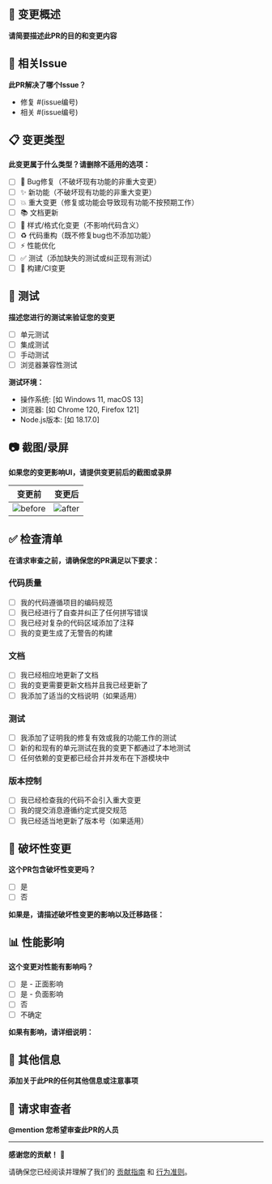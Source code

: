 ## 📝 变更概述
**请简要描述此PR的目的和变更内容**

## 🔗 相关Issue
**此PR解决了哪个Issue？**
- 修复 #(issue编号)
- 相关 #(issue编号)

## 📋 变更类型
**此变更属于什么类型？请删除不适用的选项：**
- [ ] 🐛 Bug修复（不破坏现有功能的非重大变更）
- [ ] ✨ 新功能（不破坏现有功能的非重大变更）
- [ ] 💥 重大变更（修复或功能会导致现有功能不按预期工作）
- [ ] 📚 文档更新
- [ ] 🎨 样式/格式化变更（不影响代码含义）
- [ ] ♻️ 代码重构（既不修复bug也不添加功能）
- [ ] ⚡ 性能优化
- [ ] ✅ 测试（添加缺失的测试或纠正现有测试）
- [ ] 🔧 构建/CI变更

## 🧪 测试
**描述您进行的测试来验证您的变更**
- [ ] 单元测试
- [ ] 集成测试
- [ ] 手动测试
- [ ] 浏览器兼容性测试

**测试环境：**
- 操作系统: [如 Windows 11, macOS 13]
- 浏览器: [如 Chrome 120, Firefox 121]
- Node.js版本: [如 18.17.0]

## 📷 截图/录屏
**如果您的变更影响UI，请提供变更前后的截图或录屏**

| 变更前 | 变更后 |
|--------|--------|
| ![before](url) | ![after](url) |

## ✅ 检查清单
**在请求审查之前，请确保您的PR满足以下要求：**

### 代码质量
- [ ] 我的代码遵循项目的编码规范
- [ ] 我已经进行了自查并纠正了任何拼写错误
- [ ] 我已经对复杂的代码区域添加了注释
- [ ] 我的变更生成了无警告的构建

### 文档
- [ ] 我已经相应地更新了文档
- [ ] 我的变更需要更新文档并且我已经更新了
- [ ] 我添加了适当的文档说明（如果适用）

### 测试
- [ ] 我添加了证明我的修复有效或我的功能工作的测试
- [ ] 新的和现有的单元测试在我的变更下都通过了本地测试
- [ ] 任何依赖的变更都已经合并并发布在下游模块中

### 版本控制
- [ ] 我已经检查我的代码不会引入重大变更
- [ ] 我的提交消息遵循约定式提交规范
- [ ] 我已经适当地更新了版本号（如果适用）

## 🔄 破坏性变更
**这个PR包含破坏性变更吗？**
- [ ] 是
- [ ] 否

**如果是，请描述破坏性变更的影响以及迁移路径：**

## 📊 性能影响
**这个变更对性能有影响吗？**
- [ ] 是 - 正面影响
- [ ] 是 - 负面影响
- [ ] 否
- [ ] 不确定

**如果有影响，请详细说明：**

## 💭 其他信息
**添加关于此PR的任何其他信息或注意事项**

## 👥 请求审查者
**@mention 您希望审查此PR的人员**

---

**感谢您的贡献！** 🎉

请确保您已经阅读并理解了我们的 [贡献指南](CONTRIBUTING.md) 和 [行为准则](CODE_OF_CONDUCT.md)。